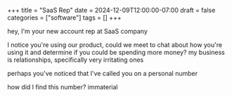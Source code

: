 +++
title = "SaaS Rep"
date = 2024-12-09T12:00:00-07:00
draft = false
categories = ["software"]
tags = []
+++

hey, I'm your new account rep at SaaS company

I notice you're using our product, could we meet to chat about how you're using it and determine if you could be spending more money? my business is relationships, specifically very irritating ones

perhaps you've noticed that I've called you on a personal number

how did I find this number? immaterial
